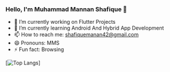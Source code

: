 ### Hello, I'm Muhammad Mannan Shafique 👋

- 🔭 I’m currently working on Flutter Projects
- 🌱 I’m currently learning Android And Hybrid App Development
- 📫 How to reach me: shafiquemanan42@gmail.com
- 😄 Pronouns: MMS
- ⚡ Fun fact: Browsing 

[![Top Langs](https://github-readme-stats.vercel.app/api/top-langs/?username=mannanshafique&layout=compact)]

